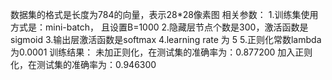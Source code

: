 数据集的格式是长度为784的向量，表示28*28像素图
相关参数：
  1.训练集使用方式是：mini-batch， 且设置B=1000
  2.隐藏层节点个数是300，激活函数是sigmoid
  3.输出层激活函数是softmax
  4.learning rate 为 5
  5.正则化常数lambda为0.0001
训练结果：
  未加正则化，在测试集的准确率为：0.877200
  加入正则化，在测试集的准确率为：0.946300
